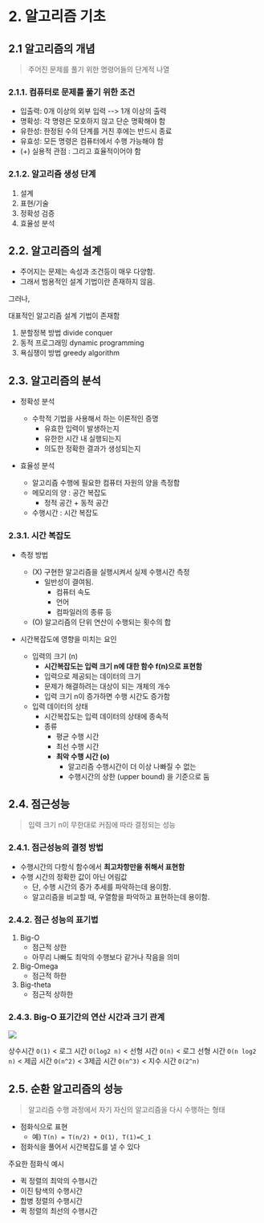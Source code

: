 # 2. 알고리즘 기초



## 2.1 알고리즘의 개념

> 주어진 문제를 풀기 위한 명령어들의 단계적 나열

### 2.1.1. 컴퓨터로 문제를 풀기 위한 조건

- 입출력: 0개 이상의 외부 입력 --> 1개 이상의 출력
- 명확성: 각 명령은 모호하지 않고 단순 명확해야 함
- 유한성: 한정된 수의 단계를 거친 후에는 반드시 종료
- 유효성: 모든 명령은 컴퓨터에서 수행 가능해야 함
- (+) 실용적 관점 : 그리고 효율적이어야 함

### 2.1.2. 알고리즘 생성 단계

1. 설계
2. 표현/기술
3. 정확성 검증
4. 효율성 분석


## 2.2. 알고리즘의 설계 

- 주어지는 문제는 속성과 조건등이 매우 다양함.
- 그래서 범용적인 설계 기법이란 존재하지 않음.

그러나,

대표적인 알고리즘 설계 기법이 존재함


1. 분할정복 방법 divide conquer
2.  동적 프로그래밍 dynamic programming
3. 욕심쟁이 방법 greedy algorithm


## 2.3. 알고리즘의 분석

- 정확성 분석
	- 수학적 기법을 사용해서 하는 이론적인 증명
		- 유효한 입력이 발생하는지
		- 유한한 시간 내 실행되는지
		- 의도한 정확한 결과가 생성되는지

		
- 효율성 분석
	- 알고리즘 수행에 필요한 컴퓨터 자원의 양을 측정함
	- 메모리의 양 : 공간 복잡도
		- 정적 공간 + 동적 공간
	- 수행시간 : 시간 복잡도


### 2.3.1. 시간 복잡도

- 측정 방법
	- (X) 구현한 알고리즘을 실행시켜서 실제 수행시간 측정
		- 일반성이 결여됨.
			- 컴퓨터 속도
			- 언어
			- 컴파일러의 종류 등
	- (O) 알고리즘의 단위 연산이 수행되는 횟수의 합

	
	
- 시간복잡도에 영향을 미치는 요인
	- 입력의 크기  (n)
		- **시간복잡도는 입력 크기 n에 대한 함수 f(n)으로 표현함**
		- 입력으로 제공되는 데이터의 크기
		- 문제가 해결하려는 대상이 되는 개체의 개수 
		- 입력 크기 n이 증가하면 수행 시간도 증가함
	- 입력 데이터의 상태
		-  시간복잡도는 입력 데이터의 상태에 종속적
		-  종류
			- 평균 수행 시간
			- 최선 수행 시간
			- **최악 수행 시간 (o)**
				- 알고리즘 수행시간이 더 이상 나빠질 수 없는
				- 수행시간의 상한 (upper bound) 을 기준으로 둠




## 2.4. 점근성능

>입력 크기  n이 무한대로 커짐에 따라 결정되는 성능

### 2.4.1.  점근성능의 결정 방법

- 수행시간의 다항식 함수에서 **최고차항만을 취해서 표현함**
- 수행 시간의 정확한 값이 아닌 어림값
	- 단, 수행 시간의 증가 추세를 파악하는데 용이함.
	- 알고리즘을 비교할 때, 우열함을 파악하고 표현하는데 용이함.

### 2.4.2. 점근 성능의 표기법

1. Big-O
	- 점근적 상한
	- 아무리 나빠도 최악의 수행보다 같거나 작음을 의미
2. Big-Omega
	- 점근적 하한
3. Big-theta
	- 점근적 상하한

	
### 2.4.3. Big-O 표기간의 연산 시간과 크기 관계

![](https://github.com/cvlg-dev/wy-til/tree/main/knou/2021-01-algorithm/source/02-01.png)


상수시간 `O(1)` < 로그 시간 `O(log2 n)` < 선형 시간 `O(n)` < 로그 선형 시간 `O(n log2 n)` < 제곱 시간 `O(n^2)` < 3제곱 시간 `O(n^3)` <  지수 시간 `O(2^n)`



## 2.5. 순환 알고리즘의 성능

>알고리즘 수행 과정에서 자기 자신의 알고리즘을 다시 수행하는 형태

- 점화식으로 표현
	- 예) `T(n) = T(n/2) + O(1), T(1)=C_1`
- 점화식을 풀어서 시간복잡도를 낼 수 있다

주요한 점화식 예시
- 퀵 정렬의 최악의 수행시간
- 이진 탐색의 수행시간
- 합병 정렬의 수행시간
- 퀵 정렬의 최선의 수행시간
